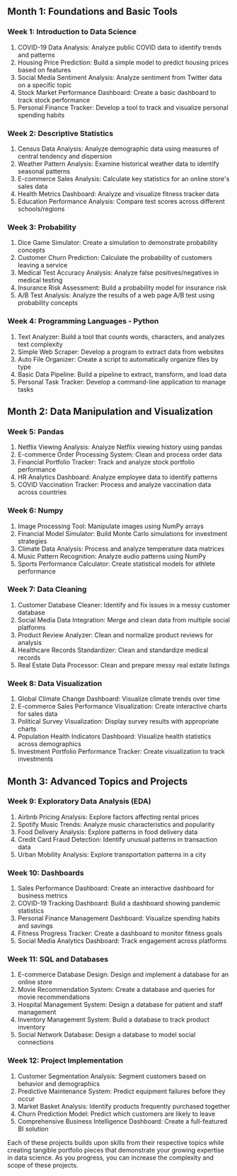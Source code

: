 ## Month 1: Foundations and Basic Tools

### Week 1: Introduction to Data Science
1. COVID-19 Data Analysis: Analyze public COVID data to identify trends and patterns
2. Housing Price Prediction: Build a simple model to predict housing prices based on features
3. Social Media Sentiment Analysis: Analyze sentiment from Twitter data on a specific topic
4. Stock Market Performance Dashboard: Create a basic dashboard to track stock performance
5. Personal Finance Tracker: Develop a tool to track and visualize personal spending habits

### Week 2: Descriptive Statistics
1. Census Data Analysis: Analyze demographic data using measures of central tendency and dispersion
2. Weather Pattern Analysis: Examine historical weather data to identify seasonal patterns
3. E-commerce Sales Analysis: Calculate key statistics for an online store's sales data
4. Health Metrics Dashboard: Analyze and visualize fitness tracker data
5. Education Performance Analysis: Compare test scores across different schools/regions

### Week 3: Probability
1. Dice Game Simulator: Create a simulation to demonstrate probability concepts
2. Customer Churn Prediction: Calculate the probability of customers leaving a service
3. Medical Test Accuracy Analysis: Analyze false positives/negatives in medical testing
4. Insurance Risk Assessment: Build a probability model for insurance risk
5. A/B Test Analysis: Analyze the results of a web page A/B test using probability concepts

### Week 4: Programming Languages - Python
1. Text Analyzer: Build a tool that counts words, characters, and analyzes text complexity
2. Simple Web Scraper: Develop a program to extract data from websites
3. Auto File Organizer: Create a script to automatically organize files by type
4. Basic Data Pipeline: Build a pipeline to extract, transform, and load data
5. Personal Task Tracker: Develop a command-line application to manage tasks

## Month 2: Data Manipulation and Visualization

### Week 5: Pandas
1. Netflix Viewing Analysis: Analyze Netflix viewing history using pandas
2. E-commerce Order Processing System: Clean and process order data
3. Financial Portfolio Tracker: Track and analyze stock portfolio performance
4. HR Analytics Dashboard: Analyze employee data to identify patterns
5. COVID Vaccination Tracker: Process and analyze vaccination data across countries

### Week 6: Numpy
1. Image Processing Tool: Manipulate images using NumPy arrays
2. Financial Model Simulator: Build Monte Carlo simulations for investment strategies
3. Climate Data Analysis: Process and analyze temperature data matrices
4. Music Pattern Recognition: Analyze audio patterns using NumPy
5. Sports Performance Calculator: Create statistical models for athlete performance

### Week 7: Data Cleaning
1. Customer Database Cleaner: Identify and fix issues in a messy customer database
2. Social Media Data Integration: Merge and clean data from multiple social platforms
3. Product Review Analyzer: Clean and normalize product reviews for analysis
4. Healthcare Records Standardizer: Clean and standardize medical records
5. Real Estate Data Processor: Clean and prepare messy real estate listings

### Week 8: Data Visualization
1. Global Climate Change Dashboard: Visualize climate trends over time
2. E-commerce Sales Performance Visualization: Create interactive charts for sales data
3. Political Survey Visualization: Display survey results with appropriate charts
4. Population Health Indicators Dashboard: Visualize health statistics across demographics
5. Investment Portfolio Performance Tracker: Create visualization to track investments

## Month 3: Advanced Topics and Projects

### Week 9: Exploratory Data Analysis (EDA)
1. Airbnb Pricing Analysis: Explore factors affecting rental prices
2. Spotify Music Trends: Analyze music characteristics and popularity
3. Food Delivery Analysis: Explore patterns in food delivery data
4. Credit Card Fraud Detection: Identify unusual patterns in transaction data
5. Urban Mobility Analysis: Explore transportation patterns in a city

### Week 10: Dashboards
1. Sales Performance Dashboard: Create an interactive dashboard for business metrics
2. COVID-19 Tracking Dashboard: Build a dashboard showing pandemic statistics
3. Personal Finance Management Dashboard: Visualize spending habits and savings
4. Fitness Progress Tracker: Create a dashboard to monitor fitness goals
5. Social Media Analytics Dashboard: Track engagement across platforms

### Week 11: SQL and Databases
1. E-commerce Database Design: Design and implement a database for an online store
2. Movie Recommendation System: Create a database and queries for movie recommendations
3. Hospital Management System: Design a database for patient and staff management
4. Inventory Management System: Build a database to track product inventory
5. Social Network Database: Design a database to model social connections

### Week 12: Project Implementation
1. Customer Segmentation Analysis: Segment customers based on behavior and demographics
2. Predictive Maintenance System: Predict equipment failures before they occur
3. Market Basket Analysis: Identify products frequently purchased together
4. Churn Prediction Model: Predict which customers are likely to leave
5. Comprehensive Business Intelligence Dashboard: Create a full-featured BI solution

Each of these projects builds upon skills from their respective topics while creating tangible portfolio pieces that demonstrate your growing expertise in data science. As you progress, you can increase the complexity and scope of these projects.